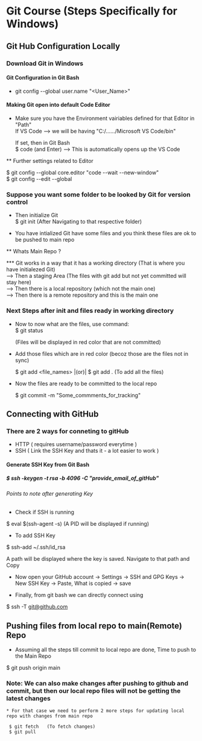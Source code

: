 # Git Course (Steps Specifically for Windows)

## Git Hub Configuration Locally

### Download Git in Windows

#### Git Configuration in Git Bash

* git config --global user.name "<User_Name>"

#### Making Git open into default Code Editor

* Make sure you have the Environment vairiables defined for that Editor in "Path"  
  If VS Code --> we will be having "C:/....../Microsoft VS Code/bin"
  
  If set, then in Git Bash    
  $ code (and Enter) --> This is automatically opens up the VS Code
  
** Further settings related to Editor   

   $ git config --global core.editor "code --wait --new-window"   
   $ git config --edit --global
   
### Suppose you want some folder to be looked by Git for version control

* Then initialize Git    
  $ git init  (After Navigating to that respective folder)
  
* You have intialized Git have some files and you think these files are ok to be pushed to main repo

** Whats Main Repo ? 

*** Git works in a way that it has a working directory (That is where you have initialezed Git)    
    --> Then a staging Area (The files with git add but not yet committed will stay here)      
    --> Then there is a local repository (which not the main one)  
    --> Then there is a remote repository and this is the main one   
    
### Next Steps after init and files ready in working directory

* Now to now what are the files, use command:   
  $ git status   
  
  (Files will be displayed in red color that are not committed)
   
* Add those files which are in red color (becoz those are the files not in sync)   
  
  $ git add <file_names>  |(or)|  $ git add .    (To add all the files)
  
* Now the files are ready to be committed to the local repo   

  $ git commit -m "Some_commments_for_tracking"
  
## Connecting with GitHub 

### There are 2 ways for conneting to gitHub

* HTTP ( requires username/password everytime )
* SSH ( Link the SSH Key and thats it - a lot easier to work )

#### Generate SSH Key from Git Bash

##### $ ssh -keygen -t rsa -b 4096 -C "provide_email_of_gitHub"

###### Points to note after generating Key

* Check if SSH is running 

$ eval $(ssh-agent -s)   (A PID will be displayed if running)

* To add SSH Key   

$ ssh-add ~/.ssh/id_rsa   

A path will be displayed where the key is saved. Navigate to that path and Copy

* Now open your GitHub account -> Settings -> SSH and GPG Keys -> New SSH Key -> Paste, What is copied -> save

* Finally, from git bash we can directly connect using 

$ ssh -T git@github.com

## Pushing files from local repo to main(Remote) Repo

* Assuming all the steps till commit to local repo are done, Time to push to the Main Repo   

$ git push origin main

### Note: We can also make changes after pushing to github and commit, but then our local repo files will not be getting the latest changes

    * For that case we need to perform 2 more steps for updating local repo with changes from main repo
     
     $ git fetch   (To fetch changes)
     $ git pull 
     
     





  
